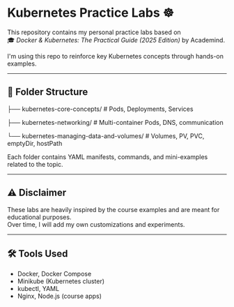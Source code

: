 # Kubernetes Practice Labs ☸️

This repository contains my personal practice labs based on  
🎓 *Docker & Kubernetes: The Practical Guide (2025 Edition)* by Academind.

I'm using this repo to reinforce key Kubernetes concepts through hands-on examples.

---

## 📁 Folder Structure
├── kubernetes-core-concepts/ # Pods, Deployments, Services

├── kubernetes-networking/ # Multi-container Pods, DNS, communication

└── kubernetes-managing-data-and-volumes/ # Volumes, PV, PVC, emptyDir, hostPath


Each folder contains YAML manifests, commands, and mini-examples related to the topic.

---

## ⚠️ Disclaimer

These labs are heavily inspired by the course examples and are meant for educational purposes.  
Over time, I will add my own customizations and experiments.

---

## 🛠 Tools Used

- Docker, Docker Compose  
- Minikube (Kubernetes cluster)  
- kubectl, YAML  
- Nginx, Node.js (course apps)
